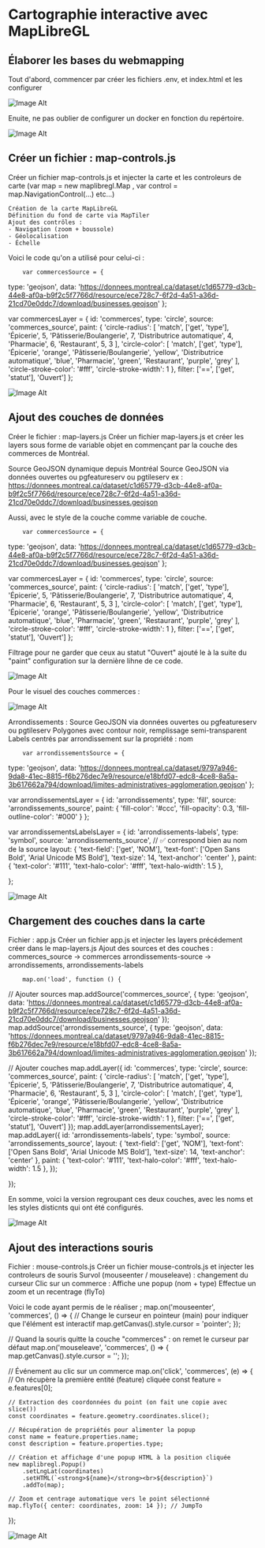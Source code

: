 # Cartographie interactive avec MapLibreGL
## Élaborer les bases du webmapping
Tout d'abord, commencer par créer les fichiers .env, et index.html et les configurer

![Image Alt](https://github.com/Lorry139/geo7630h25/blob/ad4947871171cf5fa52b9d43b08502d8b8b20a28/lab11/Images/Capture%20d%E2%80%99%C3%A9cran%202025-04-07%20142827.png)

Enuite, ne pas oublier de configurer un docker en fonction du repértoire.

![Image Alt](https://github.com/Lorry139/geo7630h25/blob/b169f0cf09d1de5a64aa5ec4c679d78731730de7/lab11/Images/Capture%20d%E2%80%99%C3%A9cran%202025-04-07%20142849.png)

## Créer un fichier : map-controls.js

Créer un fichier map-controls.js et injecter la carte et les controleurs de carte (var map = new maplibregl.Map , var control = map.NavigationControl(...) etc...)

    Création de la carte MapLibreGL
    Définition du fond de carte via MapTiler
    Ajout des contrôles :
    - Navigation (zoom + boussole)
    - Géolocalisation
    - Échelle

Voici le code qu'on a utilisé pour celui-ci :

        var commercesSource = {
  type: 'geojson',
  data: 'https://donnees.montreal.ca/dataset/c1d65779-d3cb-44e8-af0a-b9f2c5f7766d/resource/ece728c7-6f2d-4a51-a36d-21cd70e0ddc7/download/businesses.geojson'
};

var commercesLayer = {
  id: 'commerces',
  type: 'circle',
  source: 'commerces_source',
  paint: {
    'circle-radius': [
      'match',
      ['get', 'type'],
      'Épicerie', 5,
      'Pâtisserie/Boulangerie', 7,
      'Distributrice automatique', 4,
      'Pharmacie', 6,
      'Restaurant', 5,
      3
    ],
    'circle-color': [
      'match',
      ['get', 'type'],
      'Épicerie', 'orange',
      'Pâtisserie/Boulangerie', 'yellow',
      'Distributrice automatique', 'blue',
      'Pharmacie', 'green',
      'Restaurant', 'purple',
      'grey'
    ],
    'circle-stroke-color': '#fff',
    'circle-stroke-width': 1
  },
  filter: ['==', ['get', 'statut'], 'Ouvert']
};

![Image Alt](https://github.com/Lorry139/geo7630h25/blob/b169f0cf09d1de5a64aa5ec4c679d78731730de7/lab11/Images/Capture%20d%E2%80%99%C3%A9cran%202025-04-07%20143013.png)

## Ajout des couches de données
Créer le fichier : map-layers.js
Créer un fichier map-layers.js et créer les layers sous forme de variable objet en commençant par la couche des commerces de Montréal.

Source GeoJSON dynamique depuis Montréal Source GeoJSON via données ouvertes ou pgfeatureserv ou pgtileserv ex : https://donnees.montreal.ca/dataset/c1d65779-d3cb-44e8-af0a-b9f2c5f7766d/resource/ece728c7-6f2d-4a51-a36d-21cd70e0ddc7/download/businesses.geojson

Aussi, avec le style de la couche comme variable de couche.

        var commercesSource = {
  type: 'geojson',
  data: 'https://donnees.montreal.ca/dataset/c1d65779-d3cb-44e8-af0a-b9f2c5f7766d/resource/ece728c7-6f2d-4a51-a36d-21cd70e0ddc7/download/businesses.geojson'
};

var commercesLayer = {
  id: 'commerces',
  type: 'circle',
  source: 'commerces_source',
  paint: {
    'circle-radius': [
      'match',
      ['get', 'type'],
      'Épicerie', 5,
      'Pâtisserie/Boulangerie', 7,
      'Distributrice automatique', 4,
      'Pharmacie', 6,
      'Restaurant', 5,
      3
    ],
    'circle-color': [
      'match',
      ['get', 'type'],
      'Épicerie', 'orange',
      'Pâtisserie/Boulangerie', 'yellow',
      'Distributrice automatique', 'blue',
      'Pharmacie', 'green',
      'Restaurant', 'purple',
      'grey'
    ],
    'circle-stroke-color': '#fff',
    'circle-stroke-width': 1
  },
  filter: ['==', ['get', 'statut'], 'Ouvert']
};

Filtrage pour ne garder que ceux au statut "Ouvert" ajouté le à la suite du "paint" configuration sur la dernière lihne de ce code.

![Image Alt](https://github.com/Lorry139/geo7630h25/blob/b169f0cf09d1de5a64aa5ec4c679d78731730de7/lab11/Images/Capture%20d%E2%80%99%C3%A9cran%202025-04-07%20143034.png)

Pour le visuel des couches commerces :

![Image Alt](https://github.com/Lorry139/geo7630h25/blob/b169f0cf09d1de5a64aa5ec4c679d78731730de7/lab11/Images/Capture%20d%E2%80%99%C3%A9cran%202025-04-01%20182253.png)


Arrondissements :
Source GeoJSON via données ouvertes ou pgfeatureserv ou pgtileserv
Polygones avec contour noir, remplissage semi-transparent
Labels centrés par arrondissement sur la propriété : nom

        var arrondissementsSource = {
  type: 'geojson',
  data: 'https://donnees.montreal.ca/dataset/9797a946-9da8-41ec-8815-f6b276dec7e9/resource/e18bfd07-edc8-4ce8-8a5a-3b617662a794/download/limites-administratives-agglomeration.geojson'
};

var arrondissementsLayer = {
  id: 'arrondissements',
  type: 'fill',
  source: 'arrondissements_source',
  paint: {
    'fill-color': '#ccc',
    'fill-opacity': 0.3,
    'fill-outline-color': '#000'
  }
};

var arrondissementsLabelsLayer = {
  id: 'arrondissements-labels',
  type: 'symbol',
  source: 'arrondissements_source', // ✅ correspond bien au nom de la source
  layout: {
    'text-field': ['get', 'NOM'],
    'text-font': ['Open Sans Bold', 'Arial Unicode MS Bold'],
    'text-size': 14,
    'text-anchor': 'center'
  },
  paint: {
    'text-color': '#111',
    'text-halo-color': '#fff',
    'text-halo-width': 1.5
  },

};

![Image Alt](https://github.com/Lorry139/geo7630h25/blob/b169f0cf09d1de5a64aa5ec4c679d78731730de7/lab11/Images/Capture%20d%E2%80%99%C3%A9cran%202025-04-07%20143048.png)

## Chargement des couches dans la carte

Fichier : app.js
Créer un fichier app.js et injecter les layers précédement créer dans le map-layers.js
Ajout des sources et des couches :
        commerces_source → commerces
        arrondissements-source → arrondissements, arrondissements-labels

        map.on('load', function () {
  // Ajouter sources
  map.addSource('commerces_source', {
    type: 'geojson',
    data: 'https://donnees.montreal.ca/dataset/c1d65779-d3cb-44e8-af0a-b9f2c5f7766d/resource/ece728c7-6f2d-4a51-a36d-21cd70e0ddc7/download/businesses.geojson'
  });
  map.addSource('arrondissements_source', {
    type: 'geojson',
    data: 'https://donnees.montreal.ca/dataset/9797a946-9da8-41ec-8815-f6b276dec7e9/resource/e18bfd07-edc8-4ce8-8a5a-3b617662a794/download/limites-administratives-agglomeration.geojson'
  });

  // Ajouter couches
  map.addLayer({
    id: 'commerces',
    type: 'circle',
    source: 'commerces_source',
    paint: {
      'circle-radius': [
        'match',
        ['get', 'type'],
        'Épicerie', 5,
        'Pâtisserie/Boulangerie', 7,
        'Distributrice automatique', 4,
        'Pharmacie', 6,
        'Restaurant', 5,
        3
      ],
      'circle-color': [
        'match',
        ['get', 'type'],
        'Épicerie', 'orange',
        'Pâtisserie/Boulangerie', 'yellow',
        'Distributrice automatique', 'blue',
        'Pharmacie', 'green',
        'Restaurant', 'purple',
        'grey'
      ],
      'circle-stroke-color': '#fff',
      'circle-stroke-width': 1
    },
    filter: ['==', ['get', 'statut'], 'Ouvert']
  });
  map.addLayer(arrondissementsLayer);
  map.addLayer({
    id: 'arrondissements-labels',
    type: 'symbol',
    source: 'arrondissements_source',
    layout: {
      'text-field': ['get', 'NOM'],
      'text-font': ['Open Sans Bold', 'Arial Unicode MS Bold'],
      'text-size': 14,
      'text-anchor': 'center'
    },
    paint: {
      'text-color': '#111',
      'text-halo-color': '#fff',
      'text-halo-width': 1.5
    },
  });

});

En somme, voici la version regroupant ces deux couches, avec les noms et les styles disticnts qui ont été configurés.

![Image Alt](https://github.com/Lorry139/geo7630h25/blob/b169f0cf09d1de5a64aa5ec4c679d78731730de7/lab11/Images/Capture%20d%E2%80%99%C3%A9cran%202025-04-02%20083314.png)

## Ajout des interactions souris
Fichier : mouse-controls.js
Créer un fichier mouse-controls.js et injecter les controleurs de souris
Survol (mouseenter / mouseleave) : changement du curseur
Clic sur un commerce :
        Affiche une popup (nom + type)
        Effectue un zoom et un recentrage (flyTo)

Voici le code ayant permis de le réaliser ;
        map.on('mouseenter', 'commerces', () => {
    // Change le curseur en pointeur (main) pour indiquer que l'élément est interactif
    map.getCanvas().style.cursor = 'pointer';
});

//  Quand la souris quitte la couche "commerces" : on remet le curseur par défaut
map.on('mouseleave', 'commerces', () => {
    map.getCanvas().style.cursor = '';
});

//  Événement au clic sur un commerce
map.on('click', 'commerces', (e) => {
    // On récupère la première entité (feature) cliquée
    const feature = e.features[0];

    // Extraction des coordonnées du point (on fait une copie avec slice())
    const coordinates = feature.geometry.coordinates.slice();

    // Récupération de propriétés pour alimenter la popup
    const name = feature.properties.name;
    const description = feature.properties.type;

    // Création et affichage d'une popup HTML à la position cliquée
    new maplibregl.Popup()
        .setLngLat(coordinates)
        .setHTML(`<strong>${name}</strong><br>${description}`)
        .addTo(map);

    // Zoom et centrage automatique vers le point sélectionné
    map.flyTo({ center: coordinates, zoom: 14 }); // JumpTo
});

![Image Alt](https://github.com/Lorry139/geo7630h25/blob/b169f0cf09d1de5a64aa5ec4c679d78731730de7/lab11/Images/Capture%20d%E2%80%99%C3%A9cran%202025-04-02%20101240.png)
